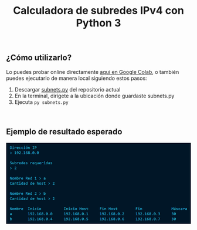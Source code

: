 <br>

<h1 align="center">Calculadora de subredes IPv4 con Python 3</h1>

<br>

## ¿Cómo utilizarlo?

Lo puedes probar online directamente [aquí en Google Colab](https://colab.research.google.com/drive/1a5OlRedAqsMiu8HBiM_FtkHWuDj8EWcY?usp=sharing), o también puedes ejecutarlo de manera local siguiendo estos pasos:
1. Descargar [subnets.py](https://github.com/angeldavidhurtado/subnets/blob/main/subnets.py) del repositorio actual
2. En la terminal, dirígete a la ubicación donde guardaste subnets.py
3. Ejecuta `py subnets.py`

<br>

## Ejemplo de resultado esperado
![Ejemplo de uso](./docs-img/example.webp)

<br>
